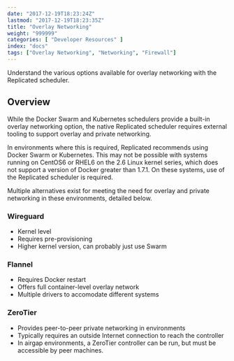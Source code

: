 ```yaml
---
date: "2017-12-19T18:23:24Z"
lastmod: "2017-12-19T18:23:35Z"
title: "Overlay Networking"
weight: "999999"
categories: [ "Developer Resources" ]
index: "docs"
tags: ["Overlay Networking", "Networking", "Firewall"]
---
```


Understand the various options available for overlay networking with the Replicated scheduler.

## Overview

While the Docker Swarm and Kubernetes schedulers provide a built-in overlay networking option, the native Replicated scheduler requires external tooling to support overlay and private networking.

In environments where this is required, Replicated recommends using Docker Swarm or Kubernetes. This may not be possible with systems running on CentOS6 or RHEL6 on the 2.6 Linux kernel series, which does not support a version of Docker greater than 1.7.1. On these systems, use of the Replicated scheduler is required.

Multiple alternatives exist for meeting the need for overlay and private networking in these environments, detailed below.

### Wireguard

* Kernel level
* Requires pre-provisioning
* Higher kernel version, can probably just use Swarm

### Flannel

* Requires Docker restart
* Offers full container-level overlay network
* Multiple drivers to accomodate different systems

### ZeroTier

* Provides peer-to-peer private networking in environments
* Typically requires an outside Internet connection to reach the controller
* In airgap environments, a ZeroTier controller can be run, but must be accessible by peer machines.
